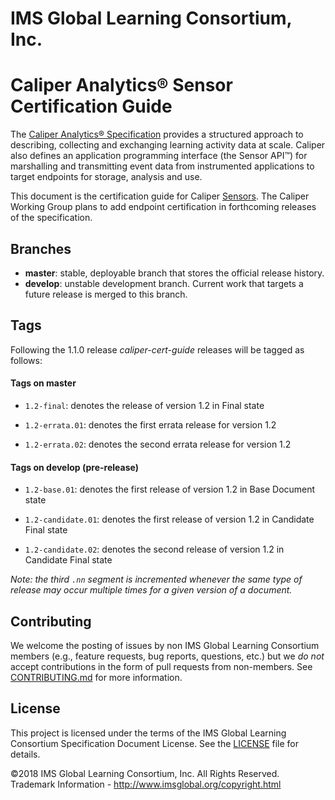 # IMS Global Learning Consortium, Inc.

# Caliper Analytics&reg; Sensor Certification Guide
The [Caliper Analytics® Specification](https://www.imsglobal.org/caliper/v1p1/caliper-spec-v1p1) 
provides a structured approach to describing, collecting and exchanging learning activity data at 
scale. Caliper also defines an application programming interface (the Sensor API™) for marshalling 
and transmitting event data from instrumented applications to target endpoints for storage, 
analysis and use.  

This document is the certification guide for Caliper [Sensors](#sensorDef).  The Caliper Working 
Group plans to add endpoint certification in forthcoming releases of the specification.

## Branches
* __master__: stable, deployable branch that stores the official release history.  
* __develop__: unstable development branch.  Current work that targets a future release is 
merged to this branch.

## Tags
Following the 1.1.0 release *caliper-cert-guide* releases will be tagged as follows:

#### Tags on master 
* `1.2-final`: denotes the release of version 1.2 in Final state

* `1.2-errata.01`: denotes the first errata release for version 1.2 

* `1.2-errata.02`: denotes the second errata release for version 1.2

#### Tags on develop (pre-release)
* `1.2-base.01`: denotes the first release of version 1.2 in Base Document state

* `1.2-candidate.01`: denotes the first release of version 1.2 in Candidate Final state

* `1.2-candidate.02`: denotes the second release of version 1.2 in Candidate Final state

_Note: the third `.nn` segment is incremented whenever the same type 
  of release may occur multiple times for a given version of a document._

## Contributing
We welcome the posting of issues by non IMS Global Learning Consortium members (e.g., feature 
requests, bug reports, questions, etc.) but we *do not* accept contributions in the form of pull 
requests from non-members. See [CONTRIBUTING.md](./CONTRIBUTING.md) for more 
information.

## License
This project is licensed under the terms of the IMS Global Learning Consortium Specification 
Document License. See the [LICENSE](./LICENSE(spec).md) file for details.

©2018 IMS Global Learning Consortium, Inc. All Rights Reserved.
Trademark Information - http://www.imsglobal.org/copyright.html